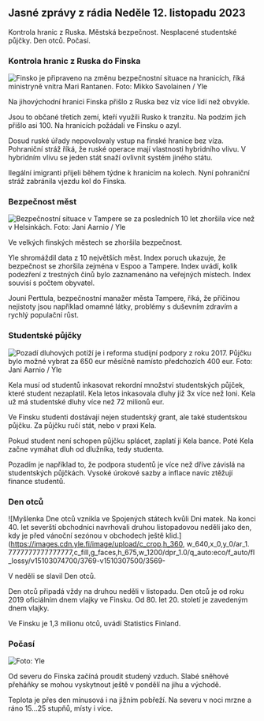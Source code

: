 ## Jasné zprávy z rádia Neděle 12. listopadu 2023

Kontrola hranic z Ruska. Městská bezpečnost. Nesplacené studentské půjčky. Den otců. Počasí.

### Kontrola hranic z Ruska do Finska

![Finsko je připraveno na změnu bezpečnostní situace na hranicích, říká ministryně vnitra Mari Rantanen. Foto: Mikko Savolainen / Yle](https://images.cdn.yle.fi/image/upload/c_crop,h_2720,w_4836,x_0,y_450/ar_1.7777777777777777,c_fill,g_faces,w/d_1675.0/d_1675.0q_auto:eco/f_auto/fl_lossy/v1695988171/39-11790926516b884859ee)

Na jihovýchodní hranici Finska přišlo z Ruska bez víz více lidí než obvykle.

Jsou to občané třetích zemí, kteří využili Rusko k tranzitu. Na podzim jich přišlo asi 100. Na hranicích požádali ve Finsku o azyl.

Dosud ruské úřady nepovolovaly vstup na finské hranice bez víza. Pohraniční stráž říká, že ruské operace mají vlastnosti hybridního vlivu. V hybridním vlivu se jeden stát snaží ovlivnit systém jiného státu.

Ilegální imigranti přijeli během týdne k hranicím na kolech. Nyní pohraniční stráž zabránila vjezdu kol do Finska.

### Bezpečnost měst

![Bezpečnostní situace v Tampere se za posledních 10 let zhoršila více než v Helsinkách. Foto: Jani Aarnio / Yle](https://images.cdn.yle.fi/image/upload/c_crop,h_2687,w_4777,x_1,y_258/ar_1.7777777777777777,c_fill,g_faces,w/d_1675.0q_auto:eco/f_auto/fl_lossy/v1699517677/39-1197321654a95de6dbe7)

Ve velkých finských městech se zhoršila bezpečnost.

Yle shromáždil data z 10 největších měst. Index poruch ukazuje, že bezpečnost se zhoršila zejména v Espoo a Tampere. Index uvádí, kolik podezření z trestných činů bylo zaznamenáno na veřejných místech. Index souvisí s počtem obyvatel.

Jouni Perttula, bezpečnostní manažer města Tampere, říká, že příčinou nejistoty jsou například omamné látky, problémy s duševním zdravím a rychlý populační růst.

### Studentské půjčky

![Pozadí dluhových potíží je i reforma studijní podpory z roku 2017. Půjčku bylo možné vybrat za 650 eur měsíčně namísto předchozích 400 eur. Foto: Jani Aarnio / Yle](https://images.cdn.yle.fi/image/upload/c_crop,h_3078,w_5472,x_0,y_557/ar_1.7777777777777777,c_fill,g_faces,w/d_1675.0q_auto:eco/f_auto/fl_lossy/v1694583672/39-1171262650149d3dfd0c)

Kela musí od studentů inkasovat rekordní množství studentských půjček, které student nezaplatil. Kela letos inkasovala dluhy již 3x více než loni. Kela už má studentské dluhy více než 72 milionů eur.

Ve Finsku studenti dostávají nejen studentský grant, ale také studentskou půjčku. Za půjčku ručí stát, nebo v praxi Kela.

Pokud student není schopen půjčku splácet, zaplatí ji Kela bance. Poté Kela začne vymáhat dluh od dlužníka, tedy studenta.

Pozadím je například to, že podpora studentů je více než dříve závislá na studentských půjčkách. Vysoké úrokové sazby a inflace navíc ztěžují finance studentů.

### Den otců

![Myšlenka Dne otců vznikla ve Spojených státech kvůli Dni matek. Na konci 40. let severští obchodníci navrhovali druhou listopadovou neděli jako den, kdy je před vánoční sezónou v obchodech ještě klid.](https://images.cdn.yle.fi/image/upload/c_crop,h_360, w_640,x_0,y_0/ar_1. 7777777777777777,c_fill,g_faces,h_675,w_1200/dpr_1.0/q_auto:eco/f_auto/fl_lossy/v15103074700/3769-v1510307500/3569-

V neděli se slavil Den otců.

Den otců připadá vždy na druhou neděli v listopadu. Den otců je od roku 2019 oficiálním dnem vlajky ve Finsku. Od 80. let 20. století je zavedeným dnem vlajky.

Ve Finsku je 1,3 milionu otců, uvádí Statistics Finland.

### Počasí

![ Foto: Yle](https://images.cdn.yle.fi/image/upload/c_crop,h_1080,w_1919,x_0,y_0/ar_1.7777777777777777,c_fill,g_faces,h_675/d_pr.120:eco/f_auto/fl_lossy/v1699803736/39-11995176550f22164d93)

Od severu do Finska začíná proudit studený vzduch. Slabé sněhové přeháňky se mohou vyskytnout ještě v pondělí na jihu a východě.

Teplota je přes den mínusová i na jižním pobřeží. Na severu v noci mrzne a ráno 15\...25 stupňů, místy i více.